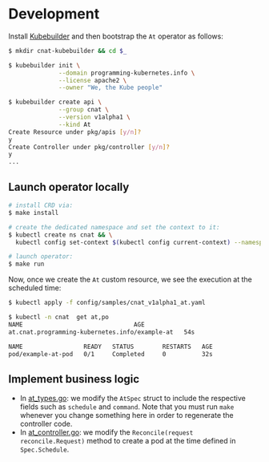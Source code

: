 # Development

Install [Kubebuilder](https://book.kubebuilder.io/quick-start.html) and then bootstrap the `At` operator as follows:

```bash
$ mkdir cnat-kubebuilder && cd $_

$ kubebuilder init \
              --domain programming-kubernetes.info \
              --license apache2 \
              --owner "We, the Kube people"

$ kubebuilder create api \
              --group cnat \
              --version v1alpha1 \
              --kind At
Create Resource under pkg/apis [y/n]?
y
Create Controller under pkg/controller [y/n]?
y
...
```

## Launch operator locally

```bash
# install CRD via:
$ make install

# create the dedicated namespace and set the context to it:
$ kubectl create ns cnat && \
  kubectl config set-context $(kubectl config current-context) --namespace=cnat

# launch operator:
$ make run
```

Now, once we create the `At` custom resource, we see the execution at the scheduled time:

```bash
$ kubectl apply -f config/samples/cnat_v1alpha1_at.yaml

$ kubectl -n cnat  get at,po
NAME                               AGE
at.cnat.programming-kubernetes.info/example-at   54s

NAME                 READY   STATUS        RESTARTS   AGE
pod/example-at-pod   0/1     Completed     0          32s
```

## Implement business logic

* In [at_types.go](pkg/apis/cnat/v1alpha1/at_types.go): we modify the `AtSpec` struct to include the respective fields such as `schedule` and `command`. Note that you must run `make` whenever you change something here in order to regenerate the controller code. 
* In [at_controller.go](pkg/controller/at/at_controller.go): we modify the `Reconcile(request reconcile.Request)` method to create a pod at the time defined in `Spec.Schedule`.
